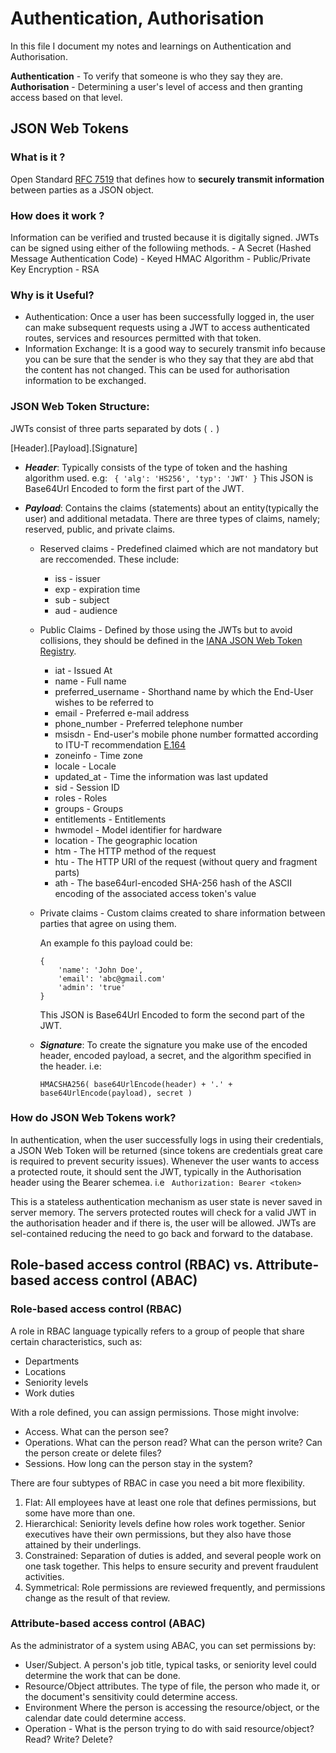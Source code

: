 # Authentication, Authorisation

In this file I document my notes and learnings on Authentication and Authorisation.

**Authentication** - To verify that someone is who they say they are.
**Authorisation** - Determining a user's level of access and then granting access based on that level.

## JSON Web Tokens

### What is it ?
Open Standard [RFC 7519](https://tools.ietf.org/html/rfc7519) that defines how to **securely transmit information** between parties as a JSON object.

### How does it work ?   
Information can be verified and trusted because it is digitally signed. JWTs can be signed using either of the followiing methods.
    - A Secret (Hashed Message Authentication Code) - Keyed HMAC Algorithm 
    - Public/Private Key Encryption -  RSA

### Why is it Useful? 
-  Authentication:
        Once a user has been successfully logged in, the user can make subsequent requests using a JWT to access authenticated routes, services and resources permitted with that token.
-  Information Exchange: 
        It is a good way to securely transmit info because you can be sure that the sender is who they say that they are abd that the content has not changed. 
        This can be used for authorisation information to be exchanged. 
    
### JSON Web Token Structure:
JWTs consist of three parts separated by dots ( ```.``` )

[Header].[Payload].[Signature]

-   ***Header***: Typically consists of the type of token and the hashing algorithm used. e.g:
        ``` 
        {
            'alg': 'HS256',
            'typ': 'JWT'
        }
        ```
        This JSON is Base64Url Encoded to form the first part of the JWT.

-   ***Payload***: Contains the claims (statements) about an entity(typically the user) and additional metadata.
        There are three types of claims, namely; reserved, public, and private claims.

    - Reserved claims - Predefined claimed which are not mandatory but are reccomended. These include: 
        -   iss - issuer
        -   exp - expiration time
        -   sub - subject
        -   aud - audience

    - Public Claims - Defined by those using the JWTs but to avoid collisions, they should be defined in the [IANA JSON Web Token Registry](https://www.iana.org/assignments/jwt/jwt.xhtml). 
        - iat -	Issued At
        - name - Full name
        - preferred_username - Shorthand name by which the End-User wishes to be referred to
        - email - Preferred e-mail address
        - phone_number - Preferred telephone number
        - msisdn - End-user's mobile phone number formatted according to ITU-T recommendation [E.164](https://www.itu.int/rec/T-REC-E.164/en)
        - zoneinfo - Time zone
        - locale - Locale
        - updated_at - Time the information was last updated
        - sid -	Session ID
        - roles - Roles
        - groups - Groups
        - entitlements - Entitlements
        - hwmodel - Model identifier for hardware
        - location - The geographic location
        - htm -	The HTTP method of the request
        - htu -	The HTTP URI of the request (without query and fragment parts)
        - ath -	The base64url-encoded SHA-256 hash of the ASCII encoding of the associated access token's value

    - Private claims - Custom claims created to share information between parties that agree on using them.
        
        An example fo this payload could be:
        ``` 
        {
            'name': 'John Doe',
            'email': 'abc@gmail.com'
            'admin': 'true'
        }
        ```
        This JSON is Base64Url Encoded to form the second part of the JWT.

    -   ***Signature***: To create the signature you make use of the encoded header, encoded payload, a secret, and the algorithm specified in the header. i.e:

        ``` HMACSHA256( base64UrlEncode(header) + '.' + base64UrlEncode(payload), secret ) ```

### How do JSON Web Tokens work? 
In authentication, when the user successfully logs in using their credentials, a JSON Web Token will be returned (since tokens are credentials great care is required to prevent security issues). 
Whenever the user wants to access a protected route, it should sent the JWT, typically in the Authorisation header using the Bearer schemea. i.e ``` Authorization: Bearer <token>```

This is a stateless authentication mechanism as user state is never saved in server memory. The servers protected routes will check for a valid JWT in the authorisation header and if there is, the user will be allowed. JWTs are sel-contained reducing the need to go back and forward to the database.


## Role-based access control (RBAC) vs. Attribute-based access control (ABAC) 

### Role-based access control (RBAC) 
A role in RBAC language typically refers to a group of people that share certain characteristics, such as:
- Departments
- Locations
- Seniority levels 
- Work duties

With a role defined, you can assign permissions. Those might involve:

- Access. What can the person see?
- Operations. What can the person read? What can the person write? Can the person create or delete files?
- Sessions. How long can the person stay in the system? 

There are four subtypes of RBAC in case you need a bit more flexibility.

1. Flat: All employees have at least one role that defines permissions, but some have more than one.
2. Hierarchical: Seniority levels define how roles work together. Senior executives have their own permissions, but they also have those attained by their underlings.
3. Constrained: Separation of duties is added, and several people work on one task together. This helps to ensure security and prevent fraudulent activities.
4. Symmetrical: Role permissions are reviewed frequently, and permissions change as the result of that review.

### Attribute-based access control (ABAC) 
As the administrator of a system using ABAC, you can set permissions by:

- User/Subject. A person's job title, typical tasks, or seniority level could determine the work that can be done.
- Resource/Object attributes. The type of file, the person who made it, or the document's sensitivity could determine access.
- Environment Where the person is accessing the resource/object, or the calendar date could determine access.
- Operation - What is the person trying to do with said resource/object? Read? Write? Delete? 

